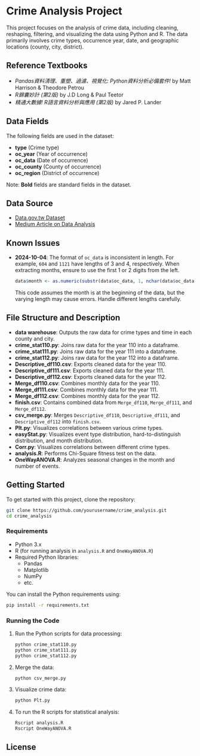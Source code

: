 # Crime Analysis Project

This project focuses on the analysis of crime data, including cleaning, reshaping, filtering, and visualizing the data using Python and R. The data primarily involves crime types, occurrence year, date, and geographic locations (county, city, district).

## Reference Textbooks
- *Pandas資料清理、重塑、過濾、視覺化: Python資料分析必備套件!* by Matt Harrison & Theodore Petrou
- *R錦囊妙計 (第2版)* by J.D Long & Paul Teetor
- *精通大數據! R語言資料分析與應用 (第2版)* by Jared P. Lander

## Data Fields

The following fields are used in the dataset:
- **type** (Crime type)
- **oc_year** (Year of occurrence)
- **oc_data** (Date of occurrence)
- **oc_county** (County of occurrence)
- **oc_region** (District of occurrence)

Note: **Bold** fields are standard fields in the dataset.

## Data Source

- [Data.gov.tw Dataset](https://data.gov.tw/dataset/14200)
- [Medium Article on Data Analysis](https://medium.com/@jason8410271027/%E8%B3%87%E6%96%99%E5%88%86%E6%9E%90%E7%AC%AC%E4%B8%80%E6%AD%A5-%E8%B3%87%E6%96%99%E6%93%B7%E5%8F%96-%E6%95%B4%E7%90%86-%E5%8F%AF%E8%A6%96%E5%8C%96-efa30b4dde56)

## Known Issues

- **2024-10-04**: The format of `oc_data` is inconsistent in length. For example, `604` and `1121` have lengths of 3 and 4, respectively. When extracting months, ensure to use the first 1 or 2 digits from the left.
  
  ```R
  data$month <- as.numeric(substr(data$oc_data, 1, nchar(data$oc_data) - 2))
  ```
  This code assumes the month is at the beginning of the data, but the varying length may cause errors. Handle different lengths carefully.

## File Structure and Description

- **data warehouse**: Outputs the raw data for crime types and time in each county and city.
- **crime_stat110.py**: Joins raw data for the year 110 into a dataframe.
- **crime_stat111.py**: Joins raw data for the year 111 into a dataframe.
- **crime_stat112.py**: Joins raw data for the year 112 into a dataframe.
- **Descriptive_df110.csv**: Exports cleaned data for the year 110.
- **Descriptive_df111.csv**: Exports cleaned data for the year 111.
- **Descriptive_df112.csv**: Exports cleaned data for the year 112.
- **Merge_df110.csv**: Combines monthly data for the year 110.
- **Merge_df111.csv**: Combines monthly data for the year 111.
- **Merge_df112.csv**: Combines monthly data for the year 112.
- **finish.csv**: Contains combined data from `Merge_df110`, `Merge_df111`, and `Merge_df112`.
- **csv_merge.py**: Merges `Descriptive_df110`, `Descriptive_df111`, and `Descriptive_df112` into `finish.csv`.
- **Plt.py**: Visualizes correlations between various crime types.
- **easyStat.py**: Visualizes event type distribution, hard-to-distinguish distribution, and month distribution.
- **Corr.py**: Visualizes correlations between different crime types.
- **analysis.R**: Performs Chi-Square fitness test on the data.
- **OneWayANOVA.R**: Analyzes seasonal changes in the month and number of events.

## Getting Started

To get started with this project, clone the repository:

```bash
git clone https://github.com/yourusername/crime_analysis.git
cd crime_analysis
```

### Requirements

- Python 3.x
- R (for running analysis in `analysis.R` and `OneWayANOVA.R`)
- Required Python libraries:
  - Pandas
  - Matplotlib
  - NumPy
  - etc.

You can install the Python requirements using:

```bash
pip install -r requirements.txt
```

### Running the Code

1. Run the Python scripts for data processing:
   ```bash
   python crime_stat110.py
   python crime_stat111.py
   python crime_stat112.py
   ```

2. Merge the data:
   ```bash
   python csv_merge.py
   ```

3. Visualize crime data:
   ```bash
   python Plt.py
   ```

4. To run the R scripts for statistical analysis:
   ```bash
   Rscript analysis.R
   Rscript OneWayANOVA.R
   ```

## License